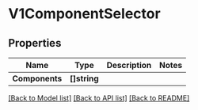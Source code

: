 # V1ComponentSelector

## Properties

Name | Type | Description | Notes
------------ | ------------- | ------------- | -------------
**Components** | **[]string** |  | 

[[Back to Model list]](../README.md#documentation-for-models) [[Back to API list]](../README.md#documentation-for-api-endpoints) [[Back to README]](../README.md)


